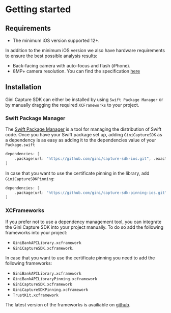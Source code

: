Getting started
=============================

## Requirements

- The minimum iOS version supported 12+.

In addition to the minimum iOS version we also have hardware requirements to ensure the best possible analysis
results:

- Back-facing camera with auto-focus and flash (iPhone).
- 8MP+ camera resolution. You can find the specification [here](https://developer.apple.com/library/archive/documentation/DeviceInformation/Reference/iOSDeviceCompatibility/Cameras/Cameras.html)

## Installation

Gini Capture SDK can either be installed by using `Swift Package Manager` or by manually dragging the required `XCFrameworks` to your project.

### Swift Package Manager

The [Swift Package Manager](https://swift.org/package-manager/)  is a tool for managing the distribution of Swift code.
Once you have your Swift package set up, adding `GiniCaptureSDK` as a dependency is as easy as adding it to the dependencies value of your `Package.swift`

```swift
dependencies: [
    .package(url: "https://github.com/gini/capture-sdk-ios.git", .exact("3.0.0-beta06"))
]
```

In case that you want to use the certificate pinning in the library, add `GiniCaptureSDKPinning`:
```swift
dependencies: [
    .package(url: "https://github.com/gini/capture-sdk-pinning-ios.git", .exact("3.0.0-beta06"))
]
```

### XCFrameworks

If you prefer not to use a dependency management tool, you can integrate the Gini Capture SDK into your project manually.
To do so add the following frameworks into your project: 
- `GiniBankAPILibrary.xcframework`
- `GiniCaptureSDK.xcframework`.

In case that you want to use the certificate pinning you need to add the following frameworks:
 - `GiniBankAPILibrary.xcframework`
 - `GiniBankAPILibraryPinning.xcframework`
 - `GiniCaptureSDK.xcframework`
 - `GiniCaptureSDKPinning.xcframework`
 - `TrustKit.xcframework`

 The latest version of the frameworks is availiable on [github](https://github.com/gini/gini-mobile-ios/releases/).
